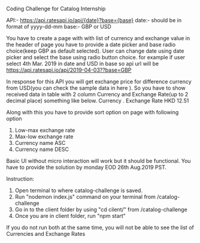 Coding Challenge for Catalog Internship

API:- https://api.ratesapi.io/api/{date}?base={base}
date:- should be in format of yyyy-dd-mm
base:- GBP or USD

You have to create a page with with list of currency and exchange value in the header of page you have to provide a date picker and base radio choice(keep GBP as default selected).
User can change date using date picker and select the base using radio button choice. for example if user select 4th Mar. 2019 in date and USD in base so api url will be https://api.ratesapi.io/api/2019-04-03??base=GBP

In response for this API you will get exchange price for difference currency from USD(you can check the sample data in here ). So you have to show received data in table with 2 column
Currency and Exchange Rate(up to 2 decimal place) something like below.
Currency . Exchange Rate
HKD 12.51

Along with this you have to provide sort option on page with following option

1. Low-max exchange rate
2. Max-low exchange rate
3. Currency name ASC
4. Currency name DESC

Basic UI without micro interaction will work but it should be functional.
You have to provide the solution by monday EOD 26th Aug.2019 PST.

Instruction:

1. Open terminal to where catalog-challenge is saved.
2. Run "nodemon index.js" command on your terminal from /catalog-challenge
3. Go in to the client folder by using "cd cilent/" from /catalog-challenge
4. Once you are in client folder, run "npm start"

If you do not run both at the same time, you will not be able to see the list of Currencies and Exchange Rates
